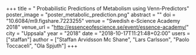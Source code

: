 +++
title = " Probabilistic Predictions of Metabolism using Venn-Predictors"
poster_image = "poster_metabolic_prediction.png"
abstract = ""
doi = "10.6084/m9.figshare.7223255"
venue = "Swedish e-Science Academy 2018"
venue_url = "http://essenceofescience.se/event/essence-academy/"
city = "Uppsala"
year = "2018"
date = "2018-10-17T11:21:48+02:00"
users = ["staffan"]
author = ["Staffan Arvidsson Mc Shane", "Lars Carlsson", "Paolo Toccaceli", "Ola Spjuth"]
+++


